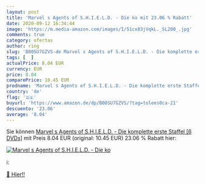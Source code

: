 ```yaml
---
layout: post
title: 'Marvel s Agents of S.H.I.E.L.D. - Die ko mit 23.06 % Rabatt'
date: 2020-09-12 16:34:44
image: 'https://m.media-amazon.com/images/I/51cx83jVqkL._SL200_.jpg'
comments: true
category: ofertas
author: ring
slug: 'B00SU7GZVS-de Marvel s Agents of S.H.I.E.L.D. - Die komplette erste...'
tags: [  ]
actualPrice: 8.04 EUR
currency: EUR
price: 8.04
comparePrice: 10.45 EUR
prodname: 'Marvel s Agents of S.H.I.E.L.D. - Die komplette erste Staffel [6 DVDs]'
country: 'de'
flag: '🇩🇪'
buyurl: 'https://www.amazon.de/dp/B00SU7GZVS/?tag=tolees0ca-21'
descuento: '23.06'
average: '8.04'
---
```


Sie können [Marvel s Agents of S.H.I.E.L.D. - Die komplette erste Staffel [6 DVDs]](https://www.amazon.de/dp/B00SU7GZVS/?tag=tolees0ca-21) mit Preis 8.04 EUR (original: 10.45 EUR) 23.06 % Rabatt hier:

[![Marvel s Agents of S.H.I.E.L.D. - Die ko](https://m.media-amazon.com/images/I/51cx83jVqkL._SL200_.jpg)](https://www.amazon.de/dp/B00SU7GZVS/?tag=tolees0ca-21)

ℹ️:


[🛒 Hier!!](https://www.amazon.de/dp/B00SU7GZVS/?tag=tolees0ca-21)
